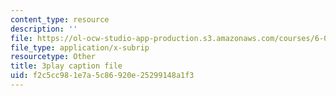```yaml
---
content_type: resource
description: ''
file: https://ol-ocw-studio-app-production.s3.amazonaws.com/courses/6-046j-introduction-to-algorithms-sma-5503-fall-2005/f2c5cc981e7a5c86920e25299148a1f3_mR_RUjsJnV8.vtt
file_type: application/x-subrip
resourcetype: Other
title: 3play caption file
uid: f2c5cc98-1e7a-5c86-920e-25299148a1f3
---
```

